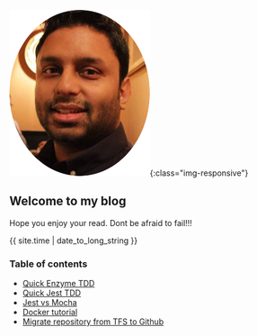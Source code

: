 ![image-title-here](img/logo.png){:class="img-responsive"}
## Welcome to my blog

Hope you enjoy your read.
Dont be afraid to fail!!!

{{ site.time | date_to_long_string }}

### Table of contents

* [Quick Enzyme TDD](blogs/enzymeTDD.md)
* [Quick Jest TDD](blogs/jestTDD.md)
* [Jest vs Mocha](blogs/jestVSmocha.md)
* [Docker tutorial]()
* [Migrate repository from TFS to Github](blogs/migrateRepoFromTfsToGithub.md)